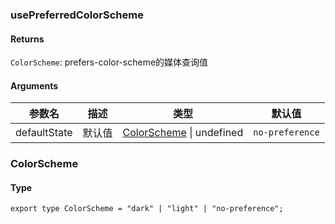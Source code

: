 ### usePreferredColorScheme

#### Returns
`ColorScheme`: prefers-color-scheme的媒体查询值

#### Arguments
|参数名|描述|类型|默认值|
|---|---|---|---|
|defaultState|默认值|[ColorScheme](#ColorScheme) \| undefined |`no-preference`|

### ColorScheme

#### Type

`export type ColorScheme = "dark" | "light" | "no-preference";`
